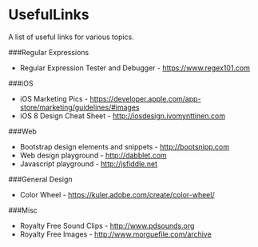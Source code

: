 # UsefulLinks
A list of useful links for various topics.

###Regular Expressions
* Regular Expression Tester and Debugger - https://www.regex101.com

###iOS
* iOS Marketing Pics - https://developer.apple.com/app-store/marketing/guidelines/#images 
* iOS 8 Design Cheat Sheet - http://iosdesign.ivomynttinen.com 

###Web
* Bootstrap design elements and snippets - http://bootsnipp.com
* Web design playground - http://dabblet.com
* Javascript playground - http://jsfiddle.net

###General Design
* Color Wheel - https://kuler.adobe.com/create/color-wheel/

###Misc
* Royalty Free Sound Clips - http://www.pdsounds.org
* Royalty Free Images - http://www.morguefile.com/archive
